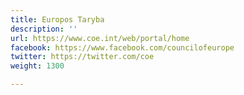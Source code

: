 ```yaml
---
title: Europos Taryba
description: ''
url: https://www.coe.int/web/portal/home
facebook: https://www.facebook.com/councilofeurope
twitter: https://twitter.com/coe
weight: 1300

---
```


